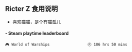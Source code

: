 ## Ricter Z 食用说明
- 喜欢猫猫，是个冇猫孤儿

<!-- steam-box start -->
#### - Steam playtime leaderboard
```text
🎮 World of Warships                 🕘 106 hrs 50 mins
```
<!-- Powered by https://github.com/YouEclipse/steam-box . -->
<!-- steam-box end -->
